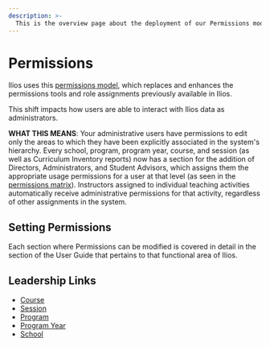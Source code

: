 ```yaml
---
description: >-
  This is the overview page about the deployment of our Permissions model. Links to the permissions matrix and instructions are contained below.
---
```


# Permissions

Ilios uses this [permissions model](https://www.dropbox.com/s/431sdj2bfoi3v1f/Ilios%20New%20Default%20Permissions%20Matrix.pdf?dl=0), which replaces and enhances the permissions tools and role assignments previously available in Ilios.

This shift impacts how users are able to interact with Ilios data as administrators.

**WHAT THIS MEANS**: Your administrative users have permissions to edit only the areas to which they have been explicitly associated in the system's hierarchy. Every school, program, program year, course, and session (as well as Curriculum Inventory reports) now has a section for the addition of Directors, Administrators, and Student Advisors, which assigns them the appropriate usage permissions for a user at that level (as seen in the [permissions matrix](https://www.dropbox.com/s/431sdj2bfoi3v1f/Ilios%20New%20Default%20Permissions%20Matrix.pdf?dl=0)). Instructors assigned to individual teaching activities automatically receive administrative permissions for that activity, regardless of other assignments in the system.

## Setting Permissions

Each section where Permissions can be modified is covered in detail in the section of the User Guide that pertains to that functional area of Ilios.

## Leadership Links

* [Course](https://iliosproject.gitbook.io/ilios-user-guide/courses-and-sessions/courses/course-leadership)
* [Session](https://iliosproject.gitbook.io/ilios-user-guide/courses-and-sessions/sessions/session-leadership)
* [Program](https://iliosproject.gitbook.io/ilios-user-guide/programs/edit-program#update-leadership)
* [Program Year](https://iliosproject.gitbook.io/ilios-user-guide/programs/edit-program#update-leadership)
* [School](https://iliosproject.gitbook.io/ilios-user-guide/schools/school-leadership)
